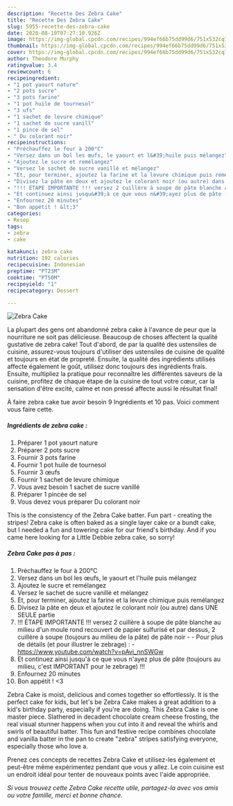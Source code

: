 ```yaml
---
description: "Recette Des Zebra Cake"
title: "Recette Des Zebra Cake"
slug: 5955-recette-des-zebra-cake
date: 2020-08-10T07:27:10.926Z
image: https://img-global.cpcdn.com/recipes/994ef66b75dd99d6/751x532cq70/zebra-cake-photo-principale-de-la-recette.jpg
thumbnail: https://img-global.cpcdn.com/recipes/994ef66b75dd99d6/751x532cq70/zebra-cake-photo-principale-de-la-recette.jpg
cover: https://img-global.cpcdn.com/recipes/994ef66b75dd99d6/751x532cq70/zebra-cake-photo-principale-de-la-recette.jpg
author: Theodore Murphy
ratingvalue: 3.4
reviewcount: 6
recipeingredient:
- "1 pot yaourt nature"
- "2 pots sucre"
- "3 pots farine"
- "1 pot huile de tournesol"
- "3 ufs"
- "1 sachet de levure chimique"
- "1 sachet de sucre vanill"
- "1 pince de sel"
- " Du colorant noir"
recipeinstructions:
- "Préchauffez le four à 200°C"
- "Versez dans un bol les œufs, le yaourt et l&#39;huile puis mélangez"
- "Ajoutez le sucre et remélangez"
- "Versez le sachet de sucre vanillé et mélangez"
- "Et, pour terminer, ajoutez la farine et la levure chimique puis remélangez"
- "Divisez la pâte en deux et ajoutez le colorant noir (ou autre) dans UNE SEULE partie"
- "!!! ÉTAPE IMPORTANTE !!! versez 2 cuillère à soupe de pâte blanche au milieu d&#39;un moule rond recouvert de papier sulfurisé et par dessus, 2 cuillère à soupe (toujours au milieu de la pâte) de pâte noir  Pour plus de détails (et pour illustrer le zebrage) :  https://www.youtube.com/watch?v=pAvi_nnSWGw"
- "Et continuez ainsi jusqu&#39;à ce que vous n&#39;ayez plus de pâte (toujours au milieu, c&#39;est IMPORTANT pour le zebrage) !!!"
- "Enfournez 20 minutes"
- "Bon appétit ! &lt;3"
categories:
- Resep
tags:
- zebra
- cake

katakunci: zebra cake 
nutrition: 192 calories
recipecuisine: Indonesian
preptime: "PT23M"
cooktime: "PT50M"
recipeyield: "1"
recipecategory: Dessert

---
```



![Zebra Cake](https://img-global.cpcdn.com/recipes/994ef66b75dd99d6/751x532cq70/zebra-cake-photo-principale-de-la-recette.jpg)

La plupart des gens ont abandonné zebra cake à l'avance de peur que la nourriture ne soit pas délicieuse. Beaucoup de choses affectent la qualité gustative de zebra cake! Tout d'abord, de par la qualité des ustensiles de cuisine, assurez-vous toujours d'utiliser des ustensiles de cuisine de qualité et toujours en état de propreté. Ensuite, la qualité des ingrédients utilisés affecte également le goût, utilisez donc toujours des ingrédients frais. Ensuite, multipliez la pratique pour reconnaître les différentes saveurs de la cuisine, profitez de chaque étape de la cuisine de tout votre cœur, car la sensation d'être excité, calme et non pressé affecte aussi le résultat final!

<!--inarticleads1-->

À faire zebra cake tue avoir besoin 9 Ingrédients et 10 pas. Voici comment vous faire cette.

##### Ingrédients de zebra cake :

1. Préparer 1 pot yaourt nature
1. Préparer 2 pots sucre
1. Fournir 3 pots farine
1. Fournir 1 pot huile de tournesol
1. Fournir 3 œufs
1. Fournir 1 sachet de levure chimique
1. Vous avez besoin 1 sachet de sucre vanillé
1. Préparer 1 pincée de sel
1. Vous devez vous préparer  Du colorant noir


This is the consistency of the Zebra Cake batter. Fun part - creating the stripes! Zebra cake is often baked as a single layer cake or a bundt cake, but I needed a fun and towering cake for our friend&#39;s birthday. And if you came here looking for a Little Debbie zebra cake, so sorry! 

<!--inarticleads2-->

##### Zebra Cake pas à pas :

1. Préchauffez le four à 200°C
1. Versez dans un bol les œufs, le yaourt et l&#39;huile puis mélangez
1. Ajoutez le sucre et remélangez
1. Versez le sachet de sucre vanillé et mélangez
1. Et, pour terminer, ajoutez la farine et la levure chimique puis remélangez
1. Divisez la pâte en deux et ajoutez le colorant noir (ou autre) dans UNE SEULE partie
1. !!! ÉTAPE IMPORTANTE !!! versez 2 cuillère à soupe de pâte blanche au milieu d&#39;un moule rond recouvert de papier sulfurisé et par dessus, 2 cuillère à soupe (toujours au milieu de la pâte) de pâte noir -  - Pour plus de détails (et pour illustrer le zebrage) :  - https://www.youtube.com/watch?v=pAvi_nnSWGw
1. Et continuez ainsi jusqu&#39;à ce que vous n&#39;ayez plus de pâte (toujours au milieu, c&#39;est IMPORTANT pour le zebrage) !!!
1. Enfournez 20 minutes
1. Bon appétit ! &lt;3


Zebra Cake is moist, delicious and comes together so effortlessly. It is the perfect cake for kids, but let&#39;s be Zebra Cake makes a great addition to a kid&#39;s birthday party, especially if you&#39;re are doing. This Zebra Cake is one master piece. Slathered in decadent chocolate cream cheese frosting, the real visual stunner happens when you cut into it and reveal the whirls and swirls of beautiful batter. This fun and festive recipe combines chocolate and vanilla batter in the pan to create &#34;zebra&#34; stripes satisfying everyone, especially those who love a. 

<!--inarticleads1-->

<p>
Prenez ces concepts de recettes Zebra Cake et utilisez-les également et peut-être même expérimentez pendant que vous y allez. Le coin cuisine est un endroit idéal pour tenter de nouveaux points avec l'aide appropriée.
</p>

<p>
<i>Si vous trouvez cette Zebra Cake recette utile, partagez-la avec vos amis ou votre famille, merci et bonne chance.</i>
</p>
